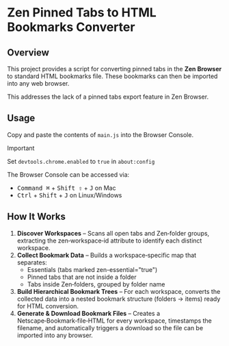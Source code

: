 # Zen Pinned Tabs to HTML Bookmarks Converter

## Overview

This project provides a script for converting pinned tabs in the **Zen Browser** to standard HTML bookmarks file. These bookmarks can then be imported into any web browser.

This addresses the lack of a pinned tabs export feature in Zen Browser.

## Usage

Copy and paste the contents of `main.js` into the Browser Console.

> [!IMPORTANT]
> Set `devtools.chrome.enabled` to `true` in `about:config`

The Browser Console can be accessed via:

- <kbd>Command ⌘</kbd> + <kbd>Shift ⇧</kbd> + <kbd>J</kbd> on Mac
- <kbd>Ctrl</kbd> + <kbd>Shift</kbd> + <kbd>J</kbd> on Linux/Windows

## How It Works

1. **Discover Workspaces** – Scans all open tabs and Zen‑folder groups, extracting the zen‑workspace‑id attribute to identify each distinct workspace.
2. **Collect Bookmark Data** – Builds a workspace‑specific map that separates:
    * Essentials (tabs marked zen-essential="true")
    * Pinned tabs that are not inside a folder
    * Tabs inside Zen‑folders, grouped by folder name
3. **Build Hierarchical Bookmark Trees** – For each workspace, converts the collected data into a nested bookmark structure (folders → items) ready for HTML conversion.
4. **Generate & Download Bookmark Files** – Creates a Netscape‑Bookmark‑file‑HTML for every workspace, timestamps the filename, and automatically triggers a download so the file can be imported into any browser.
